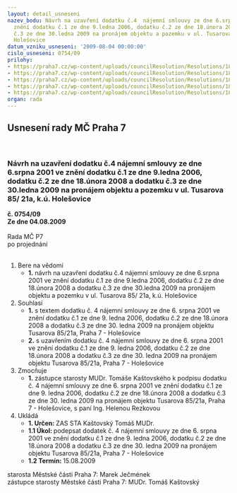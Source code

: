 ```yaml
---
layout: detail_usneseni
nazev_bodu: Návrh na uzavření dodatku č.4  nájemní smlouvy ze dne 6.srpna 2001 ve
  znění dodatku č.1 ze dne 9.ledna 2006, dodatku č.2 ze dne 18.února 2008 a dodatku
  č.3 ze dne 30.ledna 2009 na pronájem objektu a pozemku v ul. Tusarova 85/ 21a, k.ú.
  Holešovice
datum_vzniku_usneseni: '2009-08-04 00:00:00'
cislo_usneseni: 0754/09
prilohy:
- https://praha7.cz/wp-content/uploads/councilResolution/Resolutions/18661/38-dodatek_%c4%8d%c3%adslo_4-_ing._rezkov%c3%a1-_prodlou%c5%been%c3%ad_platnosti_n%c3%a1jemn%c3%ad_smlouvy.doc
- https://praha7.cz/wp-content/uploads/councilResolution/Resolutions/18661/38-skmbt_60009070813440.tif
- https://praha7.cz/wp-content/uploads/councilResolution/Resolutions/18661/38-skmbt_60009070813450.tif
- https://praha7.cz/wp-content/uploads/councilResolution/Resolutions/18661/38-skmbt_60009070813451.tif
- https://praha7.cz/wp-content/uploads/councilResolution/Resolutions/18661/38-skmbt_60009070813452.tif
organ: rada
---
```

<div id="ucUsn_pList" class="usn">
	<span><h2>Usnesení rady MČ Praha 7 </h2>
<br></span><div class="standBody">
<span><h3>Návrh na uzavření dodatku č.4  nájemní smlouvy ze dne 6.srpna 2001 ve znění dodatku č.1 ze dne 9.ledna 2006, dodatku č.2 ze dne 18.února 2008 a dodatku č.3 ze dne 30.ledna 2009 na pronájem objektu a pozemku v ul. Tusarova 85/ 21a, k.ú. Holešovice</h3></span><div class="center">
		<strong>č. 0754/09</strong><br>
	</div>
<div class="center">
		<strong>Ze dne 04.08.2009</strong><br><br>
	</div>Rada MČ P7<br> po projednání<br><br><ol>
<li>Bere na vědomí<ul><li>
<strong>1.</strong> návrh na uzavření dodatku č.4  nájemní smlouvy ze dne 6.srpna 2001 ve znění dodatku č.1 ze dne 9.ledna 2006, dodatku č.2 ze dne 18.února 2008 a dodatku č.3 ze dne 30.ledna 2009 na pronájem objektu a pozemku v ul. Tusarova 85/ 21a, k.ú. Holešovice</li></ul>
</li>
<li>Souhlasí<ul>
<li>
<strong>1.</strong> s textem dodatku č. 4 nájemní smlouvy ze dne 6. srpna 2001 ve znění dodatku č.1 ze dne 9. ledna 2006, dodatku č.2 ze dne 18.února 2008 a dodatku č.3 ze dne 30. ledna 2009 na pronájem objektu Tusarova 85/21a, Praha 7 - Holešovice</li>
<li>
<strong>2.</strong> s uzavřením dodatku č. 4 nájemní smlouvy ze dne 6. srpna 2001 ve znění dodatku č.1 ze dne 9. ledna 2006, dodatku č.2 ze dne 18.února 2008 a dodatku č.3 ze dne 30. ledna 2009 na pronájem objektu Tusarova 85/21a, Praha 7 - Holešovice</li>
</ul>
</li>
<li>Zmocňuje<ul><li>
<strong>1.</strong> zástupce starosty MUDr. Tomáše Kaštovského k podpisu dodatku č. 4 nájemní smlouvy ze dne 6. srpna 2001 ve znění dodatku č.1 ze dne 9. ledna 2006, dodatku č.2 ze dne 18.února 2008 a dodatku č.3 ze dne 30. ledna 2009 na pronájem objektu Tusarova 85/21a, Praha 7 - Holešovice,  s paní Ing. Helenou Rezkovou     </li></ul>
</li>
<li>Ukládá<ul>
<li>
<strong>1. Určen: </strong>ZAS STA Kaštovský Tomáš MUDr.</li>
<li>
<strong>1.1 Úkol: </strong>podepsat  dodatek č. 4 nájemní smlouvy ze dne 6. srpna 2001 ve znění dodatku č.1 ze dne 9. ledna 2006, dodatku č.2 ze dne 18.února 2008 a dodatku č.3 ze dne 30. ledna 2009 na pronájem objektu Tusarova 85/21a, Praha 7 - Holešovice</li>
<li>
<strong>1.2 Termín: </strong>15.08.2009</li>
</ul>
</li>
</ol>starosta Městské části Praha 7: Marek Ječmének<br>zástupce starosty Městské části Praha 7: MUDr. Tomáš Kaštovský 
</div>
</div>